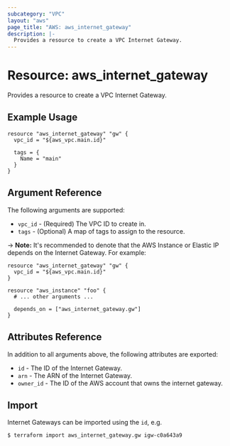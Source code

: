 ```yaml
---
subcategory: "VPC"
layout: "aws"
page_title: "AWS: aws_internet_gateway"
description: |-
  Provides a resource to create a VPC Internet Gateway.
---
```


# Resource: aws_internet_gateway

Provides a resource to create a VPC Internet Gateway.

## Example Usage

```hcl
resource "aws_internet_gateway" "gw" {
  vpc_id = "${aws_vpc.main.id}"

  tags = {
    Name = "main"
  }
}
```

## Argument Reference

The following arguments are supported:

* `vpc_id` - (Required) The VPC ID to create in.
* `tags` - (Optional) A map of tags to assign to the resource.

-> **Note:** It's recommended to denote that the AWS Instance or Elastic IP depends on the Internet Gateway. For example:

```hcl
resource "aws_internet_gateway" "gw" {
  vpc_id = "${aws_vpc.main.id}"
}

resource "aws_instance" "foo" {
  # ... other arguments ...

  depends_on = ["aws_internet_gateway.gw"]
}
```

## Attributes Reference

In addition to all arguments above, the following attributes are exported:

* `id` - The ID of the Internet Gateway.
* `arn` - The ARN of the Internet Gateway.
* `owner_id` - The ID of the AWS account that owns the internet gateway.


## Import

Internet Gateways can be imported using the `id`, e.g.

```
$ terraform import aws_internet_gateway.gw igw-c0a643a9
```
